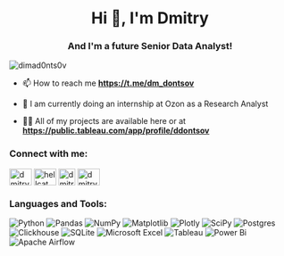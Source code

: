 <h1 align="center">Hi 👋, I'm Dmitry</h1>
<h3 align="center">And I'm a future Senior Data Analyst!</h3>

<p align="left"> <img src="https://komarev.com/ghpvc/?username=dimad0nts0v&label=Profile%20views&color=0e75b6&style=flat" alt="dimad0nts0v" /> </p>

- 📫 How to reach me **https://t.me/dm_dontsov**

- 🌱 I am currently doing an internship at Ozon as a Research Analyst

- 👨‍💻 All of my projects are available here or at **https://public.tableau.com/app/profile/ddontsov**


<h3 align="left">Connect with me:</h3>
<p align="left">
<a href="https://linkedin.com/in/dmitry-dontsov" target="blank"><img align="center" src="https://raw.githubusercontent.com/rahuldkjain/github-profile-readme-generator/master/src/images/icons/Social/linked-in-alt.svg" alt="dmitry-dontsov" height="30" width="40" /></a>
<a href="https://www.hackerrank.com/hellcat_404" target="blank"><img align="center" src="https://raw.githubusercontent.com/rahuldkjain/github-profile-readme-generator/master/src/images/icons/Social/hackerrank.svg" alt="hellcat_404" height="30" width="40" /></a>
<a href="https://www.codewars.com/users/hellcat_404" target="blank"><img align="center" src="https://docs.codewars.com/logo.svg" alt="dmitry-dontsov" height="30" width="30" /></a>
<a href="https://platform.stratascratch.com/user/hellcat_404" target="blank"><img align="center" src="https://styles.redditmedia.com/t5_n4wzu/styles/profileIcon_sy3y4ieugcl11.png?width=256&height=256&frame=1&auto=webp&crop=256:256,smart&s=acc6216e95fafbec7fd4d44141125c667832f3aa" alt="dmitry-dontsov" height="30" width="40" /></a>
</p>

<h3 align="left">Languages and Tools:</h3>

![Python](https://img.shields.io/badge/python-3670A0?style=for-the-badge&logo=python&logoColor=ffdd54)
![Pandas](https://img.shields.io/badge/pandas-%23150458.svg?style=for-the-badge&logo=pandas&logoColor=white)
![NumPy](https://img.shields.io/badge/numpy-%23013243.svg?style=for-the-badge&logo=numpy&logoColor=white)
![Matplotlib](https://img.shields.io/badge/Matplotlib-%23ffffff.svg?style=for-the-badge&logo=Matplotlib&logoColor=black)
![Plotly](https://img.shields.io/badge/Plotly-%233F4F75.svg?style=for-the-badge&logo=plotly&logoColor=white)
![SciPy](https://img.shields.io/badge/SciPy-%230C55A5.svg?style=for-the-badge&logo=scipy&logoColor=%white)
![Postgres](https://img.shields.io/badge/postgres-%23316192.svg?style=for-the-badge&logo=postgresql&logoColor=white)
![Clickhouse](https://camo.githubusercontent.com/1dc2823bd2461b1f2afa6f753e3309e0ee203053f14690766f8de1b9099430b2/68747470733a2f2f696d672e736869656c64732e696f2f62616467652f2d436c69636b686f7573652d4646463f7374796c653d666f722d7468652d6261646765266c6f676f3d436c69636b686f757365)
![SQLite](https://img.shields.io/badge/sqlite-%2307405e.svg?style=for-the-badge&logo=sqlite&logoColor=white)
![Microsoft Excel](https://img.shields.io/badge/Microsoft_Excel-217346?style=for-the-badge&logo=microsoft-excel&logoColor=white)
![Tableau](https://camo.githubusercontent.com/adde367398c4a26acb7b27de95203f445c782fc0c946873fffb1b04a8d4a8e7c/68747470733a2f2f696d672e736869656c64732e696f2f62616467652f2d5461626c6561752d4646463f7374796c653d666f722d7468652d6261646765266c6f676f3d7461626c656175)
![Power Bi](https://img.shields.io/badge/power_bi-F2C811?style=for-the-badge&logo=powerbi&logoColor=black)
![Apache Airflow](https://img.shields.io/badge/Apache%20Airflow-017CEE?style=for-the-badge&logo=Apache%20Airflow&logoColor=white)

